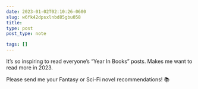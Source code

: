 ```yaml
---
date: 2023-01-02T02:10:26-0600
slug: w6fk42dpsxlnbd85gbu058
title: 
type: post
post_type: note

tags: []
---
```

It’s so inspiring to read everyone’s “Year In Books” posts. Makes me want to read more in 2023.


Please send me your Fantasy or Sci-Fi novel recommendations! 📚



